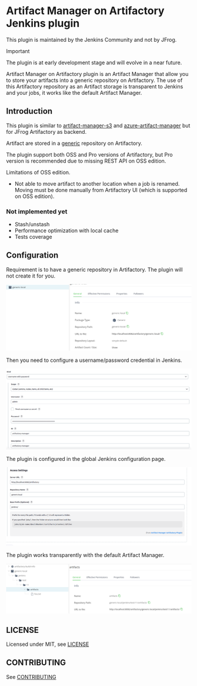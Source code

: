 # Artifact Manager on Artifactory Jenkins plugin

This plugin is maintained by the Jenkins Community and not by JFrog.

> [!IMPORTANT]
> The plugin is at early development stage and will evolve in a near future.

Artifact Manager on Artifactory plugin is an Artifact Manager that allow you to store your artifacts into a generic repository on Artifactory.
The use of this Artifactory repository as an Artifact storage is transparent to Jenkins and your jobs, it works like the default
Artifact Manager.

## Introduction

This plugin is similar to [artifact-manager-s3](https://plugins.jenkins.io/artifact-manager-s3/) and 
[azure-artifact-manager](https://plugins.jenkins.io/azure-artifact-manager/) but for JFrog Artifactory as backend.

Artifact are stored in a [generic](https://jfrog.com/help/r/jfrog-artifactory-documentation/generic-repositories) repository on Artifactory.

The plugin support both OSS and Pro versions of Artifactory, but Pro version is recommended due to missing REST API on OSS edition. 

Limitations of OSS edition.

- Not able to move artifact to another location when a job is renamed. Moving must be done manually from Artifactory UI (which is supported on OSS edition).

### Not implemented yet

- Stash/unstash
- Performance optimization with local cache
- Tests coverage

## Configuration

Requirement is to have a generic repository in Artifactory. The plugin will not create it for you.

![Global configuration](docs/artifactory1.png)

Then you need to configure a username/password credential in Jenkins.

![Credentials](docs/artifactory2.png)

The plugin is configured in the global Jenkins configuration page.

![Global configuration](docs/artifactory3.png)

The plugin works transparently with the default Artifact Manager.

![Global configuration](docs/artifactory4.png)

## LICENSE

Licensed under MIT, see [LICENSE](LICENSE.md)

## CONTRIBUTING

See [CONTRIBUTING](CONTRIBUTING.md)

